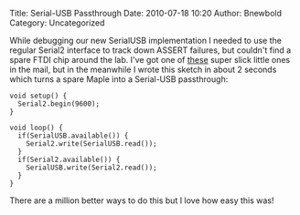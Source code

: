Title: Serial-USB Passthrough
Date: 2010-07-18 10:20
Author: Bnewbold
Category: Uncategorized

While debugging our new SerialUSB implementation I needed to use the
regular Serial2 interface to track down ASSERT failures, but couldn't
find a spare FTDI chip around the lab. I've got one of [these][] super
slick little ones in the mail, but in the meanwhile I wrote this sketch
in about 2 seconds which turns a spare Maple into a Serial-USB
passthrough:

    void setup() {
      Serial2.begin(9600);
    }
    
    void loop() {
      if(SerialUSB.available()) {
        Serial2.write(SerialUSB.read());
      }
      if(Serial2.available()) {
        SerialUSB.write(Serial2.read());
      }
    }

There are a million better ways to do this but I love how easy this was!

  [these]: http://www.sparkfun.com/commerce/product_info.php?products_id=8551
